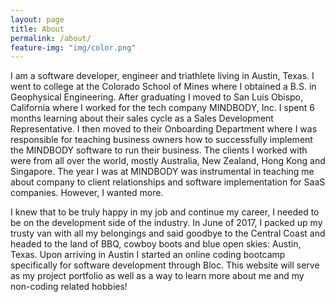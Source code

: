 ```yaml
---
layout: page
title: About
permalink: /about/
feature-img: "img/color.png"
---
```


I am a software developer, engineer and triathlete living in Austin, Texas. I went to college at the Colorado School of Mines where I obtained a B.S. in Geophysical Engineering. After graduating I moved to San Luis Obispo, California where I worked for the tech company MINDBODY, Inc. I spent 6 months learning about their sales cycle as a Sales Development Representative. I then moved to their Onboarding Department where I was responsible for teaching business owners how to successfully implement the MINDBODY software to run their business. The clients I worked with were from all over the world, mostly Australia, New Zealand, Hong Kong and Singapore. The year I was at MINDBODY was instrumental in teaching me about company to client relationships and software implementation for SaaS companies. However, I wanted more.

I knew that to be truly happy in my job and continue my career, I needed to be on the development side of the industry. In June of 2017, I packed up my trusty van with all my belongings and said goodbye to the Central Coast and headed to the land of BBQ, cowboy boots and blue open skies: Austin, Texas. Upon arriving in Austin I started an online coding bootcamp specifically for software development through Bloc. This website will serve as my project portfolio as well as a way to learn more about me and my non-coding related hobbies!
